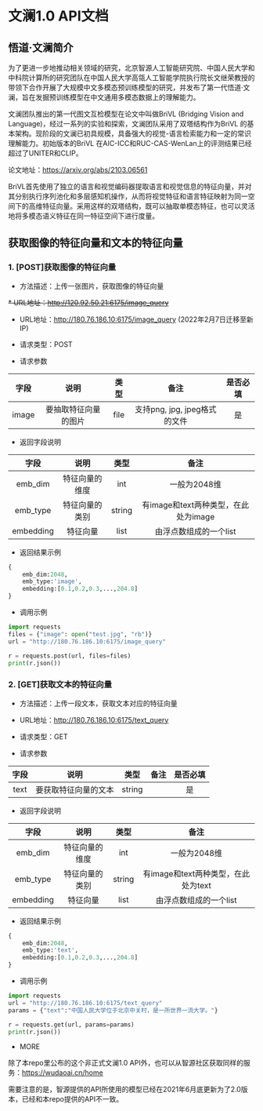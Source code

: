 # 文澜1.0 API文档

## 悟道·文澜简介
为了更进一步地推动相关领域的研究，北京智源人工智能研究院、中国人民大学和中科院计算所的研究团队在中国人民大学高瓴人工智能学院执行院长文继荣教授的带领下合作开展了大规模中文多模态预训练模型的研究，并发布了第一代悟道·文澜，旨在发掘预训练模型在中文通用多模态数据上的理解能力。


文澜团队推出的第一代图文互检模型在论文中叫做BriVL (Bridging Vision and Language)，经过一系列的实验和探索，文澜团队采用了双塔结构作为BriVL 的基本架构。现阶段的文澜已初具规模，具备强大的视觉-语言检索能力和一定的常识理解能力。初始版本的BriVL 在AIC-ICC和RUC-CAS-WenLan上的评测结果已经超过了UNITER和CLIP。


论文地址：https://arxiv.org/abs/2103.06561


BriVL首先使用了独立的语言和视觉编码器提取语言和视觉信息的特征向量，并对其分别执行序列池化和多层感知机操作，从而将视觉特征和语言特征映射为同一空间下的高维特征向量。采用这样的双塔结构，既可以抽取单模态特征，也可以灵活地将多模态语义特征在同一特征空间下进行度量。

## 获取图像的特征向量和文本的特征向量


### 1. [POST]获取图像的特征向量

* 方法描述：上传一张图片，获取图像的特征向量

~~* URL地址：http://120.92.50.21:6175/image_query~~
* URL地址：http://180.76.186.10:6175/image_query (2022年2月7日迁移至新IP)

* 请求类型：POST

* 请求参数


| 字段 | 说明 | 类型 | 备注 | 是否必填 |
|:-----:|:-----:|:-----:|:-----:|:-----:|
| image|要抽取特征向量的图片|file|支持png, jpg, jpeg格式的文件|是|


* 返回字段说明
   
| 字段 | 说明 | 类型 | 备注 |
|:-----:|:-----:|:-----:|:-----:|
| emb_dim | 特征向量的维度 | int | 一般为2048维 |
| emb_type | 特征向量的类别 | string | 有image和text两种类型，在此处为image |
| embedding | 特征向量 | list | 由浮点数组成的一个list |

* 返回结果示例

```python
{
  	emb_dim:2048,
  	emb_type:'image',
  	embedding:[0.1,0.2,0.3,...,204.8]
}
```



* 调用示例

```python
import requests
files = {"image": open("test.jpg", "rb")}
url = "http://180.76.186.10:6175/image_query"

r = requests.post(url, files=files)
print(r.json())
```

### 2. [GET]获取文本的特征向量

* 方法描述：上传一段文本，获取文本对应的特征向量

* URL地址：http://180.76.186.10:6175/text_query

* 请求类型：GET

* 请求参数


| 字段 | 说明 | 类型 | 备注 | 是否必填 |
|:-----:|:-----:|:-----:|:-----:|:-----:|
| text |要获取特征向量的文本| string|  |是|


* 返回字段说明
   
| 字段 | 说明 | 类型 | 备注 |
|:-----:|:-----:|:-----:|:-----:|
| emb_dim | 特征向量的维度 | int | 一般为2048维 |
| emb_type | 特征向量的类别 | string | 有image和text两种类型，在此处为text |
| embedding | 特征向量 | list | 由浮点数组成的一个list |


* 返回结果示例

```python
{
  	emb_dim:2048,
  	emb_type:'text',
  	embedding:[0.1,0.2,0.3,...,204.8]
}
```


* 调用示例

```python
import requests
url = "http://180.76.186.10:6175/text_query"
params = {"text":"中国人民大学位于北京中关村，是一所世界一流大学。"}

r = requests.get(url, params=params)
print(r.json())
```

* MORE

除了本repo里公布的这个非正式文澜1.0 API外，也可以从智源社区获取同样的服务：https://wudaoai.cn/home

需要注意的是，智源提供的API所使用的模型已经在2021年6月底更新为了2.0版本，已经和本repo提供的API不一致。

